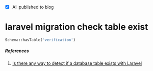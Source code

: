 - [x] All published to blog

# laravel migration check table exist

```php
Schema::hasTable('verification')
```

##### References
1. [Is there any way to detect if a database table exists with Laravel](https://stackoverflow.com/a/15938132)
